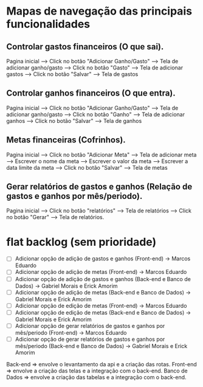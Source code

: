 # Mapas de navegação das principais funcionalidades

## Controlar gastos financeiros (O que sai).
Pagina inicial --> Click no botão "Adicionar Ganho/Gasto" --> Tela de adicionar ganho/gasto --> Click no botão "Gasto" --> Tela de adicionar gastos --> Click no botão "Salvar" --> Tela de gastos

## Controlar ganhos financeiros (O que entra).
Pagina inicial --> Click no botão "Adicionar Ganho/Gasto" --> Tela de adicionar ganho/gasto --> Click no botão "Ganho" --> Tela de adicionar ganhos --> Click no botão "Salvar" --> Tela de ganhos

## Metas financeiras (Cofrinhos).
Pagina inicial --> Click no botão "Adicionar Meta" --> Tela de adicionar meta  --> Escrever o nome da meta --> Escrever o valor da meta --> Escrever a data limite da meta --> Click no botão "Salvar" --> Tela de metas

## Gerar relatórios de gastos e ganhos (Relação de gastos e ganhos por mês/periodo).
Pagina inicial --> Click no botão "relatórios" --> Tela de relatórios --> Click no botão "Gerar" --> Tela de relatórios.

# flat backlog (sem prioridade)

- [ ] Adicionar opção de adição de gastos e ganhos (Front-end)   -> Marcos Eduardo
- [ ] Adicionar opção de adição de metas (Front-end)            -> Marcos Eduardo
- [ ] Adicionar opção de adição de gastos e ganhos (Back-end e Banco de Dados)  -> Gabriel Morais e Erick Amorim
- [ ] Adicionar opção de adição de metas (Back-end e Banco de Dados)          -> Gabriel Morais e Erick Amorim
- [ ] Adicionar opção de edição de metas (Front-end)        -> Marcos Eduardo
- [ ] Adicionar opção de edição de metas (Back-end e Banco de Dados)    -> Gabriel Morais e Erick Amorim
- [ ] Adicionar opção de gerar relatórios de gastos e ganhos por mês/periodo (Front-end)    -> Marcos Eduardo
- [ ] Adicionar opção de gerar relatórios de gastos e ganhos por mês/periodo (Back-end e Banco de Dados)    -> Gabriel Morais e Erick Amorim

Back-end => envolve o levantamento da api e a criação das rotas.
Front-end => envolve a criação das telas e a integração com o back-end.
Banco de Dados => envolve a criação das tabelas e a integração com o back-end.